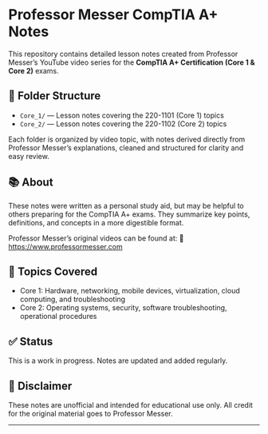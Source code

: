 # Professor Messer CompTIA A+ Notes

This repository contains detailed lesson notes created from Professor Messer’s YouTube video series for the **CompTIA A+ Certification (Core 1 & Core 2)** exams.

## 📁 Folder Structure

- `Core_1/` — Lesson notes covering the 220-1101 (Core 1) topics
- `Core_2/` — Lesson notes covering the 220-1102 (Core 2) topics

Each folder is organized by video topic, with notes derived directly from Professor Messer’s explanations, cleaned and structured for clarity and easy review.

## 📚 About

These notes were written as a personal study aid, but may be helpful to others preparing for the CompTIA A+ exams. They summarize key points, definitions, and concepts in a more digestible format.

Professor Messer’s original videos can be found at:
🔗 https://www.professormesser.com

## 🧠 Topics Covered

- Core 1: Hardware, networking, mobile devices, virtualization, cloud computing, and troubleshooting
- Core 2: Operating systems, security, software troubleshooting, operational procedures

## ✅ Status

This is a work in progress. Notes are updated and added regularly.

## 📌 Disclaimer

These notes are unofficial and intended for educational use only. All credit for the original material goes to Professor Messer.

---


